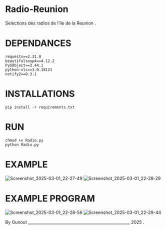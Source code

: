 # Radio-Reunion
Selections des radios de l'île de la Reunion .

# DEPENDANCES 

    requests==2.31.0
    beautifulsoup4==4.12.2
    PyGObject==3.44.1
    python-vlc==3.0.18121
    notify2==0.3.1

# INSTALLATIONS 

    pip install -r requirements.txt


# RUN 

    chmod +x Radio.py
    python Radio.py

# EXAMPLE
![Screenshot_2025-03-01_22-27-49](https://github.com/user-attachments/assets/9cdb496a-f6bf-41ae-9fa0-15498c06ce3c)
![Screenshot_2025-03-01_22-28-29](https://github.com/user-attachments/assets/44b8030d-721b-4bf6-864a-6b673080f25a)

# EXAMPLE PROGRAM
![Screenshot_2025-03-01_22-28-56](https://github.com/user-attachments/assets/ccd1f07f-3a85-43b7-85a0-359254bceb70)
![Screenshot_2025-03-01_22-29-44](https://github.com/user-attachments/assets/445b8008-ddd7-44d0-832c-54eb89d9d395)


By Gunout ___________________________________________________ 2025 .
